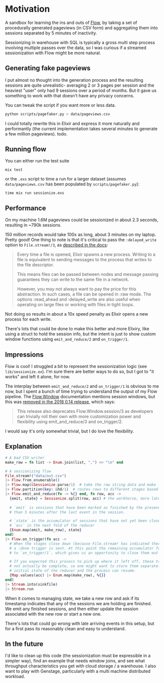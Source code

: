 # Motivation

A sandbox for learning the ins and outs of [Flow](https://github.com/dashbitco/flow), by taking a set of procedurally generated pageviews (in CSV form) and aggregating them into sessions separated by 5 minutes of inactivity.

Sessionizing in warehouse with SQL is typically a gross multi step process involving multiple passes over the data, so I was curious if a streamed sessionization with Flow might be more natural.

## Generating fake pageviews

I put almost no thought into the generation process and the resulting sessions are quite unrealistic- averaging 2 or 3 pages per session and the heaviest "user" only had 9 sessions over a period of months. But it gave us something to work with that doesn't have any privacy concerns.

You can tweak the script if you want more or less data.

```sh
python scripts/pagefaker.py > data/pageviews.csv
```

I could totally rewrite this in Elixir and express it more naturally and performantly (the current implementation takes several minutes to generate a few million pageviews). todo.

## Running flow

You can either run the test suite

```
mix test
```

or the `.exs` script to time a run for a larger dataset (assumes `data/pageviews.csv` has been populated by `scripts/pagefaker.py`):

```
time mix run sessionize.exs
```


## Performance

On my machine 1.6M pageviews could be sessionized in about 2.3 seconds, resulting in ~790k sessions.

150 million records would take 100x as long, about 3 minutes on my laptop. Pretty good! One thing to note is that it's critical to pass the `:delayed_write` option to `File.stream!/3`, as [described in the docs](https://hexdocs.pm/elixir/File.html#module-processes-and-raw-files):

>Every time a file is opened, Elixir spawns a new process. Writing to a file is equivalent to sending messages to the process that writes to the file descriptor.
>
>This means files can be passed between nodes and message passing guarantees they can write to the same file in a network.
>
>However, you may not always want to pay the price for this abstraction. In such cases, a file can be opened in :raw mode. The options :read_ahead and :delayed_write are also useful when operating on large files or working with files in tight loops.

Not doing so results in about a 10x speed penalty as Elixir opens a new process for each write.

There's lots that could be done to make this better and more Elixiry, like using a struct to hold the session info, but the intent is just to show custom window functions using `emit_and_reduce/2` and `on_trigger/1`.

## Impressions

Flow is cool! I struggled a bit to represent the sessionization logic (see `lib/sessionize.ex`). I'm sure there are better ways to do so, but I got to "it works" and left it alone, for now.

The interplay between `emit_and_reduce/2` and `on_trigger/1` is obvious to me now, but I spent a bunch of time trying to understand the output of my Flow pipeline. The [Flow.Window](https://hexdocs.pm/flow/Flow.Window.html) documentation mentions session windows, but this was [removed in the 2018 0.14 release](https://github.com/dashbitco/flow/blob/master/CHANGELOG.md#v0140-2018-06-10), which says:

>This release also deprecates Flow.Window.session/3 as developers can trivially roll their own with more customization power and flexibility using emit_and_reduce/3 and on_trigger/2.

I would say it's only somewhat trivial, but I do love the flexibility.

## Explanation

```elixir
# A bad CSV writer
make_row = fn list -> Enum.join(list, ",") <> "\n" end

# A sessionizing flow
File.stream!("data/out.csv")
|> Flow.from_enumerable()
|> Flow.map(&Sessionize.parse/1)  # take the raw string data and make lists
|> Flow.partition(key: &hd/1)  # routes rows to different stages based on the UUID
|> Flow.emit_and_reduce(fn -> %{} end, fn row, acc ->
  {emit, state} = Sessionize.split(row, acc) # the workhorse, more later
  
  # `emit` is sessions that have been marked as finished by the presence of events more 
  # than 5 minutes after the last event in the session.

  # `state` is the accumulator of sessions that have not yet been closed out This becomes 
  # `acc` in the next fold of the reducer
  {Enum.map(emit, make_row), state}
end)
|> Flow.on_trigger(fn acc ->
  # When the stages close down (because File.stream! has indicated there are no more events),
  # a :done trigger is sent. At this point the remaining accumulator for each stage is passed
  # to `on_trigger/1`, which gives us an opportunity to close them out as finished sessions.

  # If you expected this process to pick up where it left off, these triggered sessions might
  # not actually be complete, so one might want to store them separately so they can be the
  # initial state of the reducer and the process can resume.
  {Map.values(acc) |> Enum.map(make_row), %{}}
end)
|> Stream.into(sinkfile)
|> Stream.run
```

When it comes to managing state, we take a new row and ask if its timestamp indicates that any of the sessions we are holding are finished. We emit any finished sessions, and then either update the session associated with the new row or start a new one.

There's lots that could go wrong with late arriving events in this setup, but for a first pass its reasonably clean and easy to understand.

## In the future

I'd like to clean up this code (the sessionization must be expressible in a simpler way), find an example that needs window joins, and see what throughput characteristics you get with cloud storage / a warehouse. I also want to play with Genstage, particularly with a multi machine distributed workload.
